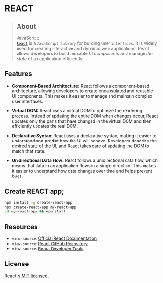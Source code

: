 # REACT

> ## About
> JavaScript;  
> [`React`](https://react.dev/) is a `JavaScript library` for building user `interfaces`. It is widely used for creating interactive and dynamic web applications. React allows developers to build reusable UI *components* and manage *the state* of an application efficiently.


## Features

- **Component-Based Architecture:** React follows a component-based architecture, allowing developers to create encapsulated and reusable UI components. This makes it easier to manage and maintain complex user interfaces.

- **Virtual DOM:** React uses a virtual DOM to optimize the rendering process. Instead of updating the entire DOM when changes occur, React updates only the parts that have changed in the virtual DOM and then efficiently updates the real DOM.

- **Declarative Syntax:** React uses a declarative syntax, making it easier to understand and predict how the UI will behave. Developers describe the desired state of the UI, and React takes care of updating the DOM to match that state.

- **Unidirectional Data Flow:** React follows a unidirectional data flow, which means that data in an application flows in a single direction. This makes it easier to understand how data changes over time and helps prevent bugs.


## Create REACT app;
```bash
npm install -g create-react-app
npx create-react-app my-react-app
cd my-react-app && npm start
```

## Resources

- `view-source`: [Official React Documentation](https://reactjs.org/docs/getting-started.html)
- `view-source`: [React GitHub Repository](https://github.com/facebook/react)
- `view-source`: [React Developer Tools](https://reactjs.org/blog/2019/08/15/new-react-devtools.html)

## License

React is [MIT licensed](https://opensource.org/licenses/MIT).
